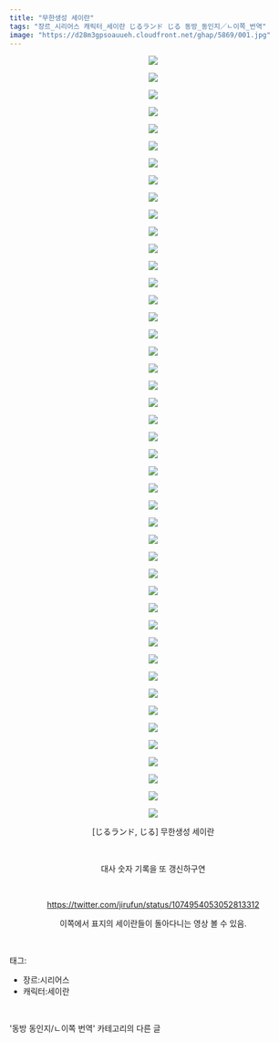 ```yaml
---
title: "무한생성 세이란"
tags: "장르_시리어스 캐릭터_세이란 じるランド じる 동방_동인지／ㄴ이쪽_번역"
image: "https://d28m3gpsoauueh.cloudfront.net/ghap/5869/001.jpg"
---
```

<div class="article">
<p style="text-align: center; clear: none; float: none;"><img src="{{ site.imgserver4 }}/ghap/5869/001.jpg"/></p>
<p style="text-align: center; clear: none; float: none;"><img src="{{ site.imgserver4 }}/ghap/5869/002.jpg"/></p>
<p style="text-align: center; clear: none; float: none;"><img src="{{ site.imgserver4 }}/ghap/5869/003.jpg"/></p>
<p style="text-align: center; clear: none; float: none;"><img src="{{ site.imgserver4 }}/ghap/5869/004.jpg"/></p>
<p style="text-align: center; clear: none; float: none;"><img src="{{ site.imgserver4 }}/ghap/5869/005.jpg"/></p>
<p style="text-align: center; clear: none; float: none;"><img src="{{ site.imgserver4 }}/ghap/5869/006.jpg"/></p>
<p style="text-align: center; clear: none; float: none;"><img src="{{ site.imgserver4 }}/ghap/5869/007.jpg"/></p>
<p style="text-align: center; clear: none; float: none;"><img src="{{ site.imgserver4 }}/ghap/5869/008.jpg"/></p>
<p style="text-align: center; clear: none; float: none;"><img src="{{ site.imgserver4 }}/ghap/5869/009.jpg"/></p>
<p style="text-align: center; clear: none; float: none;"><img src="{{ site.imgserver4 }}/ghap/5869/010.jpg"/></p>
<p style="text-align: center; clear: none; float: none;"><img src="{{ site.imgserver4 }}/ghap/5869/011.jpg"/></p>
<p style="text-align: center; clear: none; float: none;"><img src="{{ site.imgserver4 }}/ghap/5869/012.jpg"/></p>
<p style="text-align: center; clear: none; float: none;"><img src="{{ site.imgserver4 }}/ghap/5869/013.jpg"/></p>
<p style="text-align: center; clear: none; float: none;"><img src="{{ site.imgserver4 }}/ghap/5869/014.jpg"/></p>
<p style="text-align: center; clear: none; float: none;"><img src="{{ site.imgserver4 }}/ghap/5869/015.jpg"/></p>
<p style="text-align: center; clear: none; float: none;"><img src="{{ site.imgserver4 }}/ghap/5869/016.jpg"/></p>
<p style="text-align: center; clear: none; float: none;"><img src="{{ site.imgserver4 }}/ghap/5869/017.jpg"/></p>
<p style="text-align: center; clear: none; float: none;"><img src="{{ site.imgserver4 }}/ghap/5869/018.jpg"/></p>
<p style="text-align: center; clear: none; float: none;"><img src="{{ site.imgserver4 }}/ghap/5869/019.jpg"/></p>
<p style="text-align: center; clear: none; float: none;"><img src="{{ site.imgserver4 }}/ghap/5869/020.jpg"/></p>
<p style="text-align: center; clear: none; float: none;"><img src="{{ site.imgserver4 }}/ghap/5869/021.jpg"/></p>
<p style="text-align: center; clear: none; float: none;"><img src="{{ site.imgserver4 }}/ghap/5869/022.jpg"/></p>
<p style="text-align: center; clear: none; float: none;"><img src="{{ site.imgserver4 }}/ghap/5869/023.jpg"/></p>
<p style="text-align: center; clear: none; float: none;"><img src="{{ site.imgserver4 }}/ghap/5869/024.jpg"/></p>
<p style="text-align: center; clear: none; float: none;"><img src="{{ site.imgserver4 }}/ghap/5869/025.jpg"/></p>
<p style="text-align: center; clear: none; float: none;"><img src="{{ site.imgserver4 }}/ghap/5869/026.jpg"/></p>
<p style="text-align: center; clear: none; float: none;"><img src="{{ site.imgserver4 }}/ghap/5869/027.jpg"/></p>
<p style="text-align: center; clear: none; float: none;"><img src="{{ site.imgserver4 }}/ghap/5869/028.jpg"/></p>
<p style="text-align: center; clear: none; float: none;"><img src="{{ site.imgserver4 }}/ghap/5869/029.jpg"/></p>
<p style="text-align: center; clear: none; float: none;"><img src="{{ site.imgserver4 }}/ghap/5869/030.jpg"/></p>
<p style="text-align: center; clear: none; float: none;"><img src="{{ site.imgserver4 }}/ghap/5869/031.jpg"/></p>
<p style="text-align: center; clear: none; float: none;"><img src="{{ site.imgserver4 }}/ghap/5869/032.jpg"/></p>
<p style="text-align: center; clear: none; float: none;"><img src="{{ site.imgserver4 }}/ghap/5869/033.jpg"/></p>
<p style="text-align: center; clear: none; float: none;"><img src="{{ site.imgserver4 }}/ghap/5869/034.jpg"/></p>
<p style="text-align: center; clear: none; float: none;"><img src="{{ site.imgserver4 }}/ghap/5869/035.jpg"/></p>
<p style="text-align: center; clear: none; float: none;"><img src="{{ site.imgserver4 }}/ghap/5869/036.jpg"/></p>
<p style="text-align: center; clear: none; float: none;"><img src="{{ site.imgserver4 }}/ghap/5869/037.jpg"/></p>
<p style="text-align: center; clear: none; float: none;"><img src="{{ site.imgserver4 }}/ghap/5869/038.jpg"/></p>
<p style="text-align: center; clear: none; float: none;"><img src="{{ site.imgserver4 }}/ghap/5869/039.jpg"/></p>
<p style="text-align: center; clear: none; float: none;"><img src="{{ site.imgserver4 }}/ghap/5869/040.jpg"/></p>
<p style="text-align: center; clear: none; float: none;"><img src="{{ site.imgserver4 }}/ghap/5869/041.jpg"/></p>
<p style="text-align: center; clear: none; float: none;"><img src="{{ site.imgserver4 }}/ghap/5869/042.jpg"/></p>
<p style="text-align: center; clear: none; float: none;"><img src="{{ site.imgserver4 }}/ghap/5869/043.jpg"/></p>
<p style="text-align: center; clear: none; float: none;"><img src="{{ site.imgserver4 }}/ghap/5869/044.jpg"/></p>
<p style="text-align: center; clear: none; float: none;"><img src="{{ site.imgserver4 }}/ghap/5869/045.jpg"/></p>
<p style="text-align: center; clear: none; float: none;">[じるランド, じる] 무한생성 세이란</p>
<p style="text-align: center; clear: none; float: none;"><br/></p>
<p style="text-align: center; clear: none; float: none;">대사 숫자 기록을 또 갱신하구연</p>
<p style="text-align: center; clear: none; float: none;"><br/></p>
<p style="text-align: center; clear: none; float: none;"><a class="tx-link" href="https://twitter.com/jirufun/status/1074954053052813312" target="_blank">https://twitter.com/jirufun/status/1074954053052813312</a></p>
<p style="text-align: center; clear: none; float: none;">이쪽에서 표지의 세이란들이 돌아다니는 영상 볼 수 있음.</p>
</div><br/>
<div class="tagTrail">
<p>태그: </p>
<ul>
<li>장르:시리어스</li>
<li>캐릭터:세이란</li>
</ul>
</div><br/>
<div class="another">
<p>'동방 동인지/ㄴ이쪽 번역' 카테고리의 다른 글</p>
<ul>
</ul>
</div><br/>
